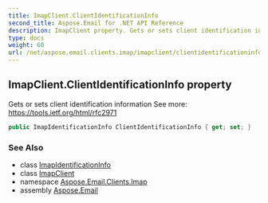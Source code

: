 ```yaml
---
title: ImapClient.ClientIdentificationInfo
second_title: Aspose.Email for .NET API Reference
description: ImapClient property. Gets or sets client identification information See more https//tools.ietf.org/html/rfc2971
type: docs
weight: 60
url: /net/aspose.email.clients.imap/imapclient/clientidentificationinfo/
---
```

## ImapClient.ClientIdentificationInfo property

Gets or sets client identification information See more: https://tools.ietf.org/html/rfc2971

```csharp
public ImapIdentificationInfo ClientIdentificationInfo { get; set; }
```

### See Also

* class [ImapIdentificationInfo](../../imapidentificationinfo/)
* class [ImapClient](../)
* namespace [Aspose.Email.Clients.Imap](../../imapclient/)
* assembly [Aspose.Email](../../../)


